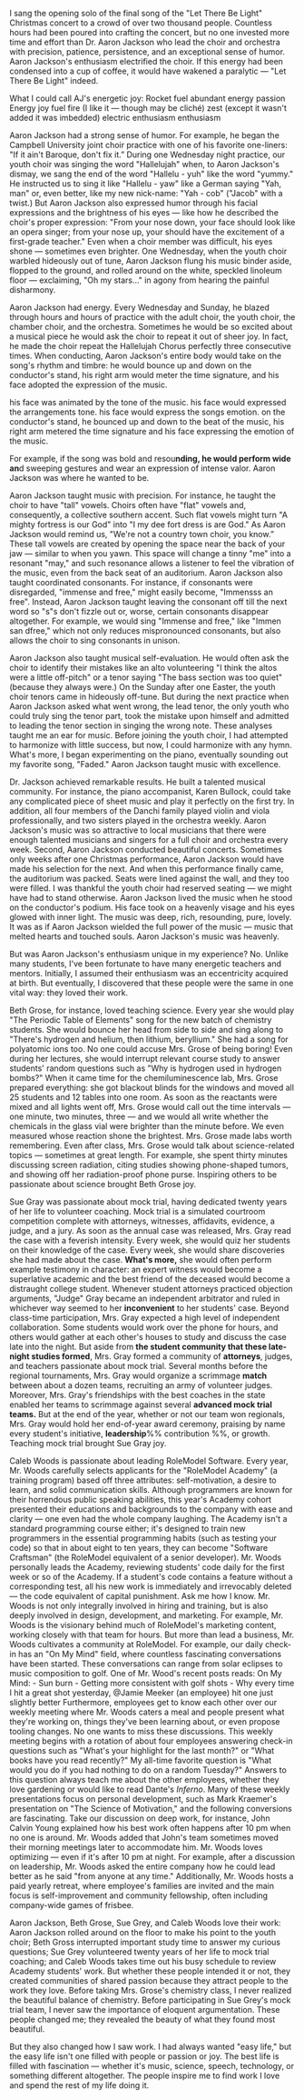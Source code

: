 I sang the opening solo of the final song of the "Let There Be Light" Christmas concert to a crowd of over two thousand people. Countless hours had been poured into crafting the concert, but no one invested more time and effort than Dr. Aaron Jackson who lead the choir and orchestra with precision, patience, persistence, and an exceptional sense of humor. Aaron Jackson's enthusiasm electrified the choir. If this energy had been condensed into a cup of coffee, it would have wakened a paralytic — "Let There Be Light" indeed.

What I could call AJ's energetic joy:
	Rocket fuel
	abundant energy
	passion
	Energy
	joy
	fuel
	fire (I like it — though may be cliché)
	zest (except it wasn't added it was imbedded)
	electric enthusiasm
	enthusiasm

Aaron Jackson had a strong sense of humor. For example, he began the Campbell University joint choir practice with one of his favorite one-liners: "If it ain't Baroque, don't fix it.” During one Wednesday night practice, our youth choir was singing the word "Hallelujah" when, to Aaron Jackson's dismay, we sang the end of the word "Hallelu - yuh" like the word "yummy." He instructed us to sing it like "Hallelu - yaw" like a German saying "Yah, man" or, even better, like my new nick-name: "Yah - cob" ("Jacob" with a twist.) But Aaron Jackson also expressed humor through his facial expressions and the brightness of his eyes — like how he described the choir's proper expression: "From your nose down, your face should look like an opera singer; from your nose up, your should have the excitement of a first-grade teacher." Even when a choir member was difficult, his eyes shone — sometimes even brighter. One Wednesday, when the youth choir warbled hideously out of tune, Aaron Jackson flung his music binder aside, flopped to the ground, and rolled around on the white, speckled linoleum floor — exclaiming, "Oh my stars..." in agony from hearing the painful disharmony.

Aaron Jackson had energy. Every Wednesday and Sunday, he blazed through hours and hours of practice with the adult choir, the youth choir, the chamber choir, and the orchestra. Sometimes he would be so excited about a musical piece he would ask the choir to repeat it out of sheer joy. In fact, he made the choir repeat the Hallelujah Chorus perfectly three consecutive times. When conducting, Aaron Jackson's entire body would take on the song's rhythm and timbre: he would bounce up and down on the conductor's stand, his right arm would meter the time signature, and his face adopted the expression of the music. 

his face was animated by the tone of the music.
his face would expressed the arrangements tone.
his face would express the songs emotion.
on the conductor's stand, he bounced up and down to the beat of the music, his right arm metered the time signature and his face expressing the emotion of the music.

For example, if the song was bold and resou**nding, he would perform wide an**d sweeping gestures and wear an expression of intense valor. Aaron Jackson was where he wanted to be.

Aaron Jackson taught music with precision. For instance, he taught the choir to have "tall" vowels. Choirs often have "flat" vowels and, consequently, a collective southern accent. Such flat vowels might turn "A mighty fortress is our God" into "I my dee fort dress is are God." As Aaron Jackson would remind us, "We're not a country town choir, you know.” These tall vowels are created by opening the space near the back of your jaw — similar to when you yawn. This space will change a tinny "me" into a resonant "may," and such resonance allows a listener to feel the vibration of the music, even from the back seat of an auditorium. Aaron Jackson also taught coordinated consonants. For instance, if consonants were disregarded, "immense and free," might easily become, "Immensss an free". Instead, Aaron Jackson taught leaving the consonant off till the next word so "s"s don't fizzle out or, worse, certain consonants disappear altogether. For example, we would sing "Immense and free," like "Immen san dfree," which not only reduces mispronounced consonants, but also allows the choir to sing consonants in unison.

Aaron Jackson also taught musical self-evaluation. He would often ask the choir to identify their mistakes like an alto volunteering "I think the altos were a little off-pitch" or a tenor saying "The bass section was too quiet" (because they always were.)  On the Sunday after one Easter, the youth choir tenors came in hideously off-tune. But during the next practice when Aaron Jackson asked what went wrong, the lead tenor, the only youth who could truly sing the tenor part, took the mistake upon himself and admitted to leading the tenor section in singing the wrong note. These analyses taught me an ear for music. Before joining the youth choir, I had attempted to harmonize with little success, but now, I could harmonize with any hymn. What's more, I began experimenting on the piano, eventually sounding out my favorite song, "Faded." Aaron Jackson taught music with excellence.

Dr. Jackson achieved remarkable results. He built a talented musical community. For instance, the piano accompanist, Karen Bullock, could take any complicated piece of sheet music and play it perfectly on the first try. In addition, all four members of the Danchi family played violin and viola professionally, and two sisters played in the orchestra weekly. Aaron Jackson's music was so attractive to local musicians that there were enough talented musicians and singers for a full choir and orchestra every week. Second, Aaron Jackson conducted beautiful concerts. Sometimes only weeks after one Christmas performance, Aaron Jackson would have made his selection for the next. And when this performance finally came, the auditorium was packed. Seats were lined against the wall, and they too were filled. I was thankful the youth choir had reserved seating — we might have had to stand otherwise. Aaron Jackson lived the music when he stood on the conductor's podium. His face took on a heavenly visage and his eyes glowed with inner light. The music was deep, rich, resounding, pure, lovely. It was as if Aaron Jackson wielded the full power of the music — music that melted hearts and touched souls. Aaron Jackson's music was heavenly.

But was Aaron Jackson's enthusiasm unique in my experience? No. Unlike many students, I've been fortunate to have many energetic teachers and mentors. Initially, I assumed their enthusiasm was an eccentricity acquired at birth. But eventually, I discovered that these people were the same in one vital way: they loved their work.

Beth Grose, for instance, loved teaching science. Every year she would play "The Periodic Table of Elements" song for the new batch of chemistry students. She would bounce her head from side to side and sing along to "There's hydrogen and helium, then lithium, beryllium." She had a song for polyatomic ions too. No one could accuse Mrs. Grose of being boring! Even during her lectures, she would interrupt relevant course study to answer students' random questions such as "Why is hydrogen used in hydrogen bombs?" When it came time for the chemiluminescence lab, Mrs. Grose prepared everything: she got blackout blinds for the windows and moved all 25 students and 12 tables into one room. As soon as the reactants were mixed and all lights went off, Mrs. Grose would call out the time intervals — one minute, two minutes, three — and we would all write whether the chemicals in the glass vial were brighter than the minute before. We even measured whose reaction shone the brightest. Mrs. Grose made labs worth remembering. Even after class, Mrs. Grose would talk about science-related topics — sometimes at great length. For example, she spent thirty minutes discussing screen radiation, citing studies showing phone-shaped tumors, and showing off her radiation-proof phone purse. Inspiring others to be passionate about science brought Beth Grose joy.

Sue Gray was passionate about mock trial, having dedicated twenty years of her life to volunteer coaching. Mock trial is a simulated courtroom competition complete with attorneys, witnesses, affidavits, evidence, a judge, and a jury. As soon as the annual case was released, Mrs. Gray read the case with a feverish intensity. Every week, she would quiz her students on their knowledge of the case. Every week, she would share discoveries she had made about the case. **What's more,** she would often perform example testimony in character: an expert witness would become a superlative academic and the best friend of the deceased would become a distraught college student. Whenever student attorneys practiced objection arguments, "Judge" Gray became an independent arbitrator and ruled in whichever way seemed to her **inconvenient** to her students' case. Beyond class-time participation, Mrs. Gray expected a high level of independent collaboration. Some students would work over the phone for hours, and others would gather at each other's houses to study and discuss the case late into the night. But aside from **the student community that these late-night studies formed**, Mrs. Gray formed a community of **attorneys**, judges, and teachers passionate about mock trial. Several months before the regional tournaments, Mrs. Gray would organize a scrimmage **match** between about a dozen teams, recruiting an army of volunteer judges. Moreover, Mrs. Gray's friendships with the best coaches in the state enabled her teams to scrimmage against several **advanced mock trial teams.** But at the end of the year, whether or not our team won regionals, Mrs. Gray would hold her end-of-year award ceremony, praising by name every student's initiative, **leadership**%% contribution %%, or growth. Teaching mock trial brought Sue Gray joy.

Caleb Woods is passionate about leading RoleModel Software. Every year, Mr. Woods carefully selects applicants for the "RoleModel Academy" (a training program) based off three attributes: self-motivation, a desire to learn, and solid communication skills. Although programmers are known for their horrendous public speaking abilities, this year's Academy cohort presented their educations and backgrounds to the company with ease and clarity — one even had the whole company laughing. The Academy isn't a standard programming course either; it's designed to train new programmers in the essential programming habits (such as testing your code) so that in about eight to ten years, they can become "Software Craftsman" (the RoleModel equivalent of a senior developer). Mr. Woods personally leads the Academy, reviewing students' code daily for the first week or so of the Academy. If a student's code contains a feature without a corresponding test, all his new work is immediately and irrevocably deleted — the code equivalent of capital punishment. Ask me how I know. Mr. Woods is not only integrally involved in hiring and training, but is also deeply involved in design, development, and marketing. For example, Mr. Woods is the visionary behind much of RoleModel's marketing content, working closely with that team for hours. But more than lead a business, Mr. Woods cultivates a community at RoleModel. For example, our daily check-in has an "On My Mind" field, where countless fascinating conversations have been started. These conversations can range from solar eclipses to music composition to golf. One of Mr. Wood's recent posts reads: 
	On My Mind:
	- Sun burn
	- Getting more consistent with golf shots
	- Why every time I hit a great shot yesterday, @Jamie Meeker (an employee) hit one just slightly better
Furthermore, employees get to know each other over our weekly meeting where Mr. Woods caters a meal and people present what they're working on, things they've been learning about, or even propose tooling changes. No one wants to miss these discussions. This weekly meeting begins with a rotation of about four employees answering check-in questions such as "What's your highlight for the last month?" or "What books have you read recently?" My all-time favorite question is "What would you do if you had nothing to do on a random Tuesday?" Answers to this question always teach me about the other employees, whether they love gardening or would like to read Dante's *Inferno*. Many of these weekly presentations focus on personal development, such as Mark Kraemer's presentation on "The Science of Motivation," and the following conversions are fascinating. Take our discussion on deep work, for instance, John Calvin Young explained how his best work often happens after 10 pm when no one is around. Mr. Woods added that John's team sometimes moved their morning meetings later to accommodate him. Mr. Woods loves optimizing — even if it's after 10 pm at night. For example, after a discussion on leadership, Mr. Woods asked the entire company how he could lead better as he said "from anyone at any time." Additionally, Mr. Woods hosts a paid yearly retreat, where employee's families are invited and the main focus is self-improvement and community fellowship, often including company-wide games of frisbee. 

Aaron Jackson, Beth Grose, Sue Grey, and Caleb Woods love their work: Aaron Jackson rolled around on the floor to make his point to the youth choir; Beth Gross interrupted important study time to answer my curious questions; Sue Grey volunteered twenty years of her life to mock trial coaching; and Caleb Woods takes time out his busy schedule to review Academy students' work. But whether these people intended it or not, they created communities of shared passion because they attract people to the work they love. Before taking Mrs. Grose's chemistry class, I never realized the beautiful balance of chemistry. Before participating in Sue Grey's mock trial team, I never saw the importance of eloquent argumentation. These people changed me; they revealed the beauty of what they found most beautiful.

But they also changed how I saw work. I had always wanted "easy life," but the easy life isn't one filled with people or passion or joy. The best life is filled with fascination — whether it's music, science, speech, technology, or something different altogether. The people inspire me to find work I love and spend the rest of my life doing it.